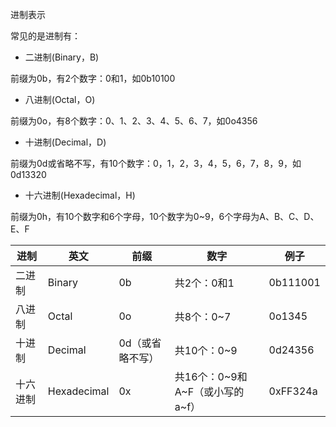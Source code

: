 进制表示

常见的是进制有：

* 二进制\(Binary，B\)

前缀为0b，有2个数字：0和1，如0b10100

* 八进制\(Octal，O\)

前缀为0o，有8个数字：0、1、2、3、4、5、6、7，如0o4356

* 十进制\(Decimal，D\)

前缀为0d或省略不写，有10个数字：0，1，2，3，4，5，6，7，8，9，如0d13320

* 十六进制\(Hexadecimal，H\)

前缀为0h，有10个数字和6个字母，10个数字为0~9，6个字母为A、B、C、D、E、F

| 进制 | 英文 | 前缀 | 数字 | 例子 |
| --- | --- | --- | --- | --- |
| 二进制 | Binary | 0b | 共2个：0和1 | 0b111001 |
| 八进制 | Octal | 0o | 共8个：0~7 | 0o1345 |
| 十进制 | Decimal | 0d（或省略不写） | 共10个：0~9 | 0d24356 |
| 十六进制 | Hexadecimal | 0x | 共16个：0~9和A~F（或小写的a~f） | 0xFF324a |



